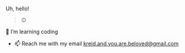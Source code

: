 Uh, hello!
 
 >:D

🌱 I’m learning coding

- 📫 Reach me with my email kreid.and.you.are.beloved@gmail.com

<!---
Furgitherty/Furgitherty is a ✨ special ✨ repository because its `README.md` (this file) appears on your GitHub profile.
You can click the Preview link to take a look at your changes.
--->
